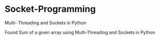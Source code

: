 # Socket-Programming
Multi- Threading and Sockets in Python

Found Sum of a given array using Multi-Threading and Sockets in Python
